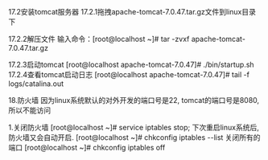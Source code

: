 17.2安装tomcat服务器
17.2.1拖拽apache-tomcat-7.0.47.tar.gz文件到linux目录下

17.2.2解压文件
输入命令：[root@localhost ~]# tar -zvxf apache-tomcat-7.0.47.tar.gz

17.2.3启动tomcat
[root@localhost apache-tomcat-7.0.47]# ./bin/startup.sh
17.2.4查看tomcat启动日志
[root@localhost apache-tomcat-7.0.47]# tail -f logs/catalina.out

18.防火墙
因为linux系统默认的对外开发的端口号是22,  tomcat的端口号是8080,所以不能访问

1.关闭防火墙
[root@localhost ~]# service iptables stop;
下次重启linux系统后,防火墙又会自动开启.
[root@localhost ~]# chkconfig iptables --list
关闭所有的端口
[root@localhost ~]# chkconfig iptables off
